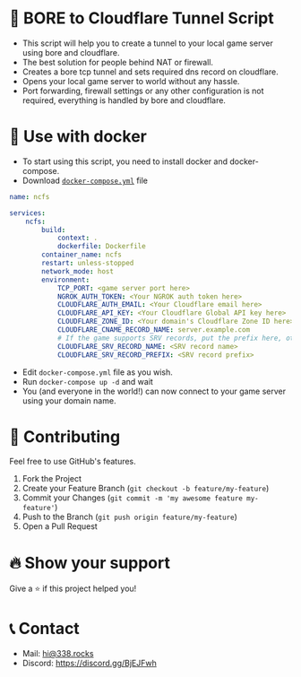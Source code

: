 # 🚀 BORE to Cloudflare Tunnel Script

- This script will help you to create a tunnel to your local game server using bore and cloudflare.
- The best solution for people behind NAT or firewall.
- Creates a bore tcp tunnel and sets required dns record on cloudflare.
- Opens your local game server to world without any hassle.
- Port forwarding, firewall settings or any other configuration is not required, everything is handled by bore and cloudflare.

# 🐋 Use with docker
- To start using this script, you need to install docker and docker-compose.
- Download [`docker-compose.yml`](https://raw.githubusercontent.com/barbarbar338/ncfs/main/docker/docker-compose.yml) file
```yml
name: ncfs

services:
    ncfs:
        build:
            context: .
            dockerfile: Dockerfile
        container_name: ncfs
        restart: unless-stopped
        network_mode: host
        environment:
            TCP_PORT: <game server port here>
            NGROK_AUTH_TOKEN: <Your NGROK auth token here>
            CLOUDFLARE_AUTH_EMAIL: <Your Cloudflare email here>
            CLOUDFLARE_API_KEY: <Your Cloudflare Global API key here>
            CLOUDFLARE_ZONE_ID: <Your domain's Cloudflare Zone ID here>
            CLOUDFLARE_CNAME_RECORD_NAME: server.example.com
            # If the game supports SRV records, put the prefix here, otherwise leave blank
            CLOUDFLARE_SRV_RECORD_NAME: <SRV record name>
            CLOUDFLARE_SRV_RECORD_PREFIX: <SRV record prefix>
```
- Edit `docker-compose.yml` file as you wish.
- Run `docker-compose up -d` and wait
- You (and everyone in the world!) can now connect to your game server using your domain name.

# 🧦 Contributing

Feel free to use GitHub's features.

1. Fork the Project
2. Create your Feature Branch (`git checkout -b feature/my-feature`)
3. Commit your Changes (`git commit -m 'my awesome feature my-feature'`)
4. Push to the Branch (`git push origin feature/my-feature`)
5. Open a Pull Request

# 🔥 Show your support

Give a ⭐️ if this project helped you!

# 📞 Contact

- Mail: hi@338.rocks
- Discord: https://discord.gg/BjEJFwh
